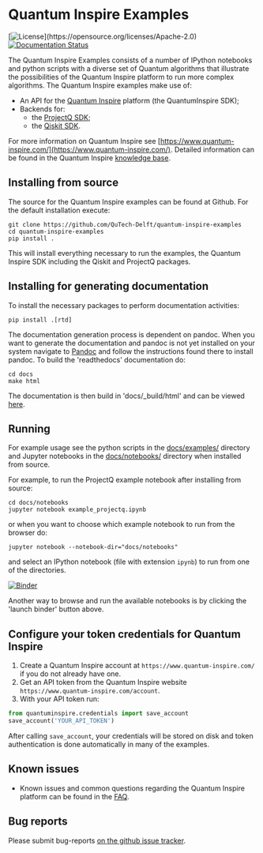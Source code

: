 # Quantum Inspire Examples

[![License](https://img.shields.io/github/license/qutech-delft/quantum-inspire-examples.svg?)](https://opensource.org/licenses/Apache-2.0)
[![Documentation Status](https://readthedocs.org/projects/quantum-inspire-examples/badge/?version=latest)](https://quantum-inspire-examples.readthedocs.io/en/latest/?badge=latest)

The Quantum Inspire Examples consists of a number of IPython notebooks and python scripts with a diverse set of Quantum
algorithms that illustrate the possibilities of the Quantum Inspire platform to run more complex algorithms.
The Quantum Inspire examples make use of:

* An API for the [Quantum Inspire](https://www.quantum-inspire.com/) platform (the QuantumInspire SDK);
* Backends for:
  * the [ProjectQ SDK](https://github.com/ProjectQ-Framework/ProjectQ);
  * the [Qiskit SDK](https://qiskit.org/).

For more information on Quantum Inspire see
[https://www.quantum-inspire.com/](https://www.quantum-inspire.com/). Detailed information can be found in the Quantum
Inspire [knowledge base](https://www.quantum-inspire.com/kbase/advanced-guide/).

## Installing from source

The source for the Quantum Inspire examples can be found at Github. For the default installation execute:

```
git clone https://github.com/QuTech-Delft/quantum-inspire-examples
cd quantum-inspire-examples
pip install .
```

This will install everything necessary to run the examples, the Quantum Inspire SDK including the Qiskit and ProjectQ
packages.

## Installing for generating documentation

To install the necessary packages to perform documentation activities:

```
pip install .[rtd]
```

The documentation generation process is dependent on pandoc. When you want to generate the
documentation and pandoc is not yet installed on your system navigate
to [Pandoc](https://pandoc.org/installing.html) and follow the instructions found there to install pandoc.
To build the 'readthedocs' documentation do:

```
cd docs
make html
```

The documentation is then build in 'docs/_build/html' and can be viewed [here](docs/_build/html/index.html).

## Running

For example usage see the python scripts in the [docs/examples/](docs/examples/) directory
and Jupyter notebooks in the [docs/notebooks/](docs/notebooks/) directory when installed from source.

For example, to run the ProjectQ example notebook after installing from source:

```
cd docs/notebooks
jupyter notebook example_projectq.ipynb
```

or when you want to choose which example notebook to run from the browser do:

```
jupyter notebook --notebook-dir="docs/notebooks"
```

and select an IPython notebook (file with extension `ipynb`) to run from one of the directories.


[![Binder](https://mybinder.org/badge_logo.svg)](https://mybinder.org/v2/gh/QuTech-Delft/quantum-inspire-examples/dev?filepath=docs/notebooks)

Another way to browse and run the available notebooks is by clicking the 'launch binder' button above.

## Configure your token credentials for Quantum Inspire

1. Create a Quantum Inspire account at `https://www.quantum-inspire.com/` if you do not already have one.
2. Get an API token from the Quantum Inspire website `https://www.quantum-inspire.com/account`.
3. With your API token run:
```python
from quantuminspire.credentials import save_account
save_account('YOUR_API_TOKEN')
```
After calling `save_account`, your credentials will be stored on disk and token authentication is done automatically
in many of the examples.

## Known issues

* Known issues and common questions regarding the Quantum Inspire platform
  can be found in the [FAQ](https://www.quantum-inspire.com/faq/).

## Bug reports

Please submit bug-reports [on the github issue tracker](https://github.com/QuTech-Delft/quantum-inspire-examples/issues).
